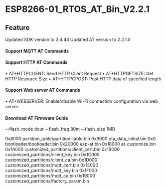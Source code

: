 # ESP8266-01_RTOS_AT_Bin_V2.2.1

## Feature
Updated SDK version to 3.4.43 Updated AT version to 2.2.1.0

#### Support MQTT AT Commands

#### Support HTTP AT Commands
• AT+HTTPCLIENT: Send HTTP Client Request
• AT+HTTPGETSIZE: Get HTTP Resource Size
• AT+HTTPCPOST: Post HTTP data of specified length

#### Support Web server AT Commands
• AT+WEBSERVER: Enable/disable Wi-Fi connection configuration via web server.

#### Download AT Firmware Guide

--flash_mode dout --flash_freq 80m --flash_size 1MB 

0x8000 partition_table/partition-table.bin 
0x9000 ota_data_initial.bin 
0x0 bootloader/bootloader.bin 
0x20000 esp-at.bin 
0x18000 at_customize.bin 
0x1A000 customized_partitions/client_cert.bin 
0x1B000 customized_partitions/client_key.bin 
0x1C000 customized_partitions/client_ca.bin 
0x1D000 customized_partitions/mqtt_cert.bin 
0x1E000 customized_partitions/mqtt_key.bin 
0x1F000 customized_partitions/mqtt_ca.bin 
0x19000 customized_partitions/factory_param.bin


